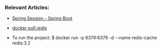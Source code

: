 ### Relevant Articles:
- [Spring Session - Spring Boot](https://docs.spring.io/spring-session/docs/current/reference/html5/guides/boot-redis.html)
- [docker pull redis]( https://hub.docker.com/_/redis/ )

- To run the project:
  $ docker run -p 6379:6379 -d --name redis-cache  redis:3.2

